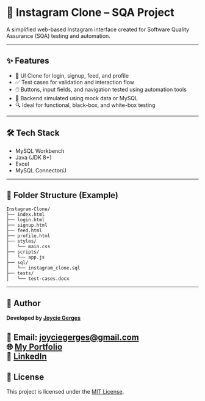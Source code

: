 
# 📸 Instagram Clone – SQA Project

A simplified web-based Instagram interface created for Software Quality Assurance (SQA) testing and automation.

---

## ✨ Features

- 🧪 UI Clone for login, signup, feed, and profile
- ✅ Test cases for validation and interaction flow
- 🖱️ Buttons, input fields, and navigation tested using automation tools
- 💾 Backend simulated using mock data or MySQL
- 🔍 Ideal for functional, black-box, and white-box testing

---

## 🛠️ Tech Stack

- MySQL Workbench
- Java (JDK 8+)
- Excel
- MySQL Connector/J
---

## 📁 Folder Structure (Example)

```
Instagram-Clone/
├── index.html
├── login.html
├── signup.html
├── feed.html
├── profile.html
├── styles/
│   └── main.css
├── scripts/
│   └── app.js
├── sql/
│   └── instagram_clone.sql
├── tests/
│   └── test-cases.docx
```

---

## 🧠 Author

**Developed by [Joycie Gerges](mailto:joyciegerges@gmail.com)**

📧 **Email:** [joyciegerges@gmail.com](mailto:joyciegerges@gmail.com)  
🌐 **[My Portfolio](https://joycieportfolio.netlify.app)**  
🔗 **[LinkedIn](https://www.linkedin.com/in/joycie-gerges-b45514248)**
---

## 📜 License

This project is licensed under the [MIT License](./LICENSE).


